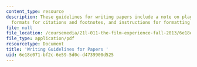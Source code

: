 ```yaml
---
content_type: resource
description: These guidelines for writing papers include a note on plagiarism, accepted
  formats for citations and footnotes, and instructions for formatting quotations.
file: null
file_location: /coursemedia/21l-011-the-film-experience-fall-2013/6e18e071bf2c6e595d0cd4739900d525_MIT21L_011F13_assn_guide.pdf
file_type: application/pdf
resourcetype: Document
title: 'Writing Guidelines for Papers '
uid: 6e18e071-bf2c-6e59-5d0c-d4739900d525
---
```

